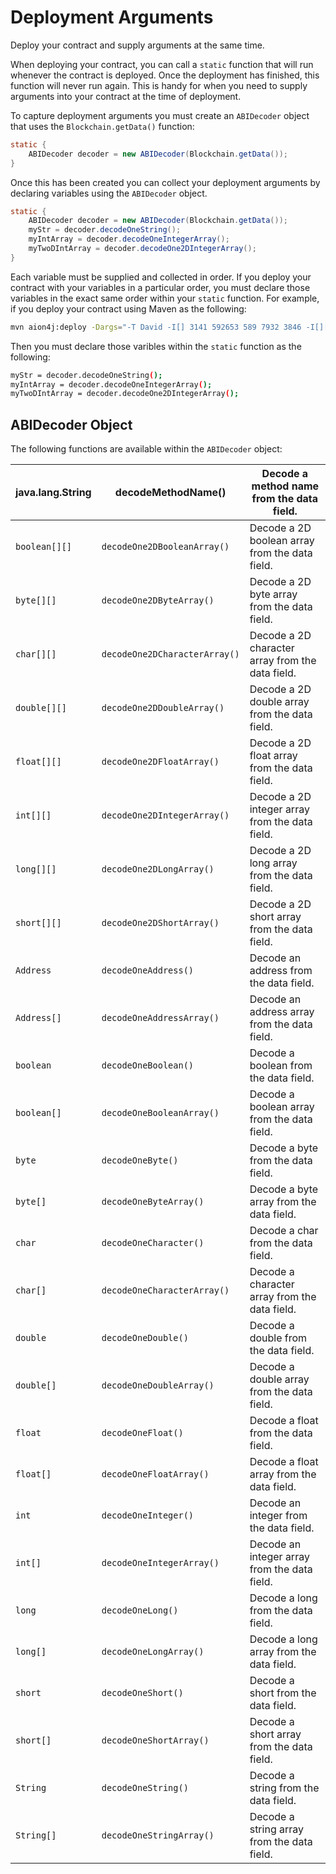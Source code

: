 # Deployment Arguments

Deploy your contract and supply arguments at the same time.

When deploying your contract, you can call a `static` function that will run whenever the contract is deployed. Once the deployment has finished, this function will never run again. This is handy for when you need to supply arguments into your contract at the time of deployment.

To capture deployment arguments you must create an `ABIDecoder` object that uses the `Blockchain.getData()` function:

```java
static {
    ABIDecoder decoder = new ABIDecoder(Blockchain.getData());
}
```

Once this has been created you can collect your deployment arguments by declaring variables using the `ABIDecoder` object.

```java
static {
    ABIDecoder decoder = new ABIDecoder(Blockchain.getData());
    myStr = decoder.decodeOneString();
    myIntArray = decoder.decodeOneIntegerArray();
    myTwoDIntArray = decoder.decodeOne2DIntegerArray();
}
```

Each variable must be supplied and collected in order. If you deploy your contract with your variables in a particular order, you must declare those variables in the exact same order within your `static` function. For example, if you deploy your contract using Maven as the following:

```bash
mvn aion4j:deploy -Dargs="-T David -I[] 3141 592653 589 7932 3846 -I[][] 1,2,3 4,5,6"
```

Then you must declare those varibles within the `static` function as the following:

```bash
myStr = decoder.decodeOneString();
myIntArray = decoder.decodeOneIntegerArray();
myTwoDIntArray = decoder.decodeOne2DIntegerArray();
```

## ABIDecoder Object

The following functions are available within the `ABIDecoder` object:

| java.lang.String     | decodeMethodName()            | Decode a method name from the data field.        |
|----------------------|-------------------------------|--------------------------------------------------|
| `boolean[][]`        | `decodeOne2DBooleanArray()`   | Decode a 2D boolean array from the data field.   |
| `byte[][]`           | `decodeOne2DByteArray()`      | Decode a 2D byte array from the data field.      |
| `char[][]`           | `decodeOne2DCharacterArray()` | Decode a 2D character array from the data field. |
| `double[][]`         | `decodeOne2DDoubleArray()`    | Decode a 2D double array from the data field.    |
| `float[][]`          | `decodeOne2DFloatArray()`     | Decode a 2D float array from the data field.     |
| `int[][]`            | `decodeOne2DIntegerArray()`   | Decode a 2D integer array from the data field.   |
| `long[][]`           | `decodeOne2DLongArray()`      | Decode a 2D long array from the data field.      |
| `short[][]`          | `decodeOne2DShortArray()`     | Decode a 2D short array from the data field.     |
| `Address`            | `decodeOneAddress()`          | Decode an address from the data field.           |
| `Address[]`          | `decodeOneAddressArray()`     | Decode an address array from the data field.     |
| `boolean`            | `decodeOneBoolean()`          | Decode a boolean from the data field.            |
| `boolean[]`          | `decodeOneBooleanArray()`     | Decode a boolean array from the data field.      |
| `byte`               | `decodeOneByte()`             | Decode a byte from the data field.               |
| `byte[]`             | `decodeOneByteArray()`        | Decode a byte array from the data field.         |
| `char`               | `decodeOneCharacter()`        | Decode a char from the data field.               |
| `char[]`             | `decodeOneCharacterArray()`   | Decode a character array from the data field.    |
| `double`             | `decodeOneDouble()`           | Decode a double from the data field.             |
| `double[]`           | `decodeOneDoubleArray()`      | Decode a double array from the data field.       |
| `float`              | `decodeOneFloat()`            | Decode a float from the data field.              |
| `float[]`            | `decodeOneFloatArray()`       | Decode a float array from the data field.        |
| `int`                | `decodeOneInteger()`          | Decode an integer from the data field.           |
| `int[]`              | `decodeOneIntegerArray()`     | Decode an integer array from the data field.     |
| `long`               | `decodeOneLong()`             | Decode a long from the data field.               |
| `long[]`             | `decodeOneLongArray()`        | Decode a long array from the data field.         |
| `short`              | `decodeOneShort()`            | Decode a short from the data field.              |
| `short[]`            | `decodeOneShortArray()`       | Decode a short array from the data field.        |
| `String`             | `decodeOneString()`           | Decode a string from the data field.             |
| `String[]`           | `decodeOneStringArray()`      | Decode a string array from the data field.       |

